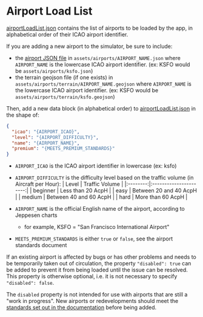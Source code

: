 # Airport Load List

[airportLoadList.json](https://github.com/ATSSIM/openscope/blob/develop/assets/airports/airportLoadList.json)
contains the list of airports to be loaded by the app, in alphabetical order of
their ICAO airport identifier.

If you are adding a new airport to the simulator, be sure to include:

- the [airport JSON file](https://github.com/ATSSIM/openscope/blob/develop/documentation/airport-format.md)
in `assets/airports/AIRPORT_NAME.json` where `AIRPORT_NAME` is the lowercase
ICAO airport identifier. (ex: KSFO would be `assets/airports/ksfo.json`)
- the terrain geojson file (if one exists) in `assets/airports/terrain/AIRPORT_NAME.geojson`
where `AIRPORT_NAME` is the lowercase ICAO airport identifier. (ex: KSFO would
be `assets/airports/terrain/ksfo.geojson`)

Then, add a new data block (in alphabetical order) to
[airportLoadList.json](https://github.com/ATSSIM/openscope/blob/develop/assets/airports/airportLoadList.json)
in the shape of:

```json
{
  "icao": "{AIRPORT_ICAO}",
  "level": "{AIRPORT_DIFFICULTY}",
  "name": "{AIRPORT_NAME}",
  "premium": "{MEETS_PREMIUM_STANDARDS}"
}
```

- `AIRPORT_ICAO` is the ICAO airport identifier in lowercase (ex: ksfo)
- `AIRPORT_DIFFICULTY` is the difficulty level based on the traffic volume (in
Aircraft per Hour):
   |   Level  |     Traffic Volume     |
   |:--------:|:----------------------:|
   | beginner |    Less than 20 AcpH   |
   |   easy   | Between 20 and 40 AcpH |
   |  medium  | Between 40 and 60 AcpH |
   |   hard   |    More than 60 AcpH   |

- `AIRPORT_NAME` is the official English name of the airport, according to
Jeppesen charts  
  - for example, KSFO = "San Francisco International Airport"
- `MEETS_PREMIUM_STANDARDS` is either `true` or `false`, see the airport
standards document

If an existing airport is affected by bugs or has other problems and needs to be
temporarily taken out of circulation, the property `"disabled": true` can be
added to prevent it from being loaded until the issue can be resolved. This
property is otherwise optional, i.e. it is not necessary to specify `"disabled":
false`.

The `disabled` property is not intended for use with airports that are still a
"work in progress". New airports or redevelopments should meet the [standards
set out in the documentation](https://github.com/ATSSIM/openscope/blob/develop/documentation/airport-file-standards.md)
before being added.
